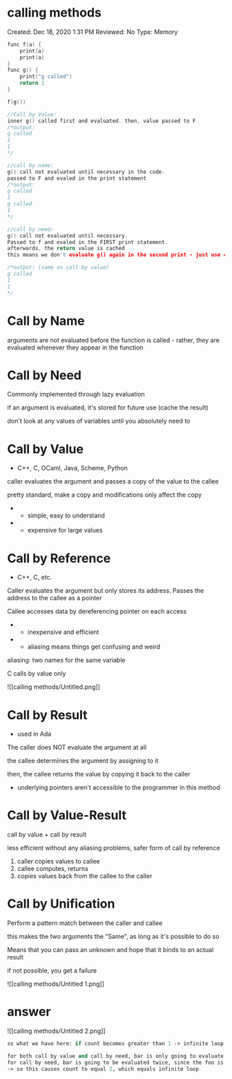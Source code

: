 # calling methods

Created: Dec 18, 2020 1:31 PM
Reviewed: No
Type: Memory

```c
func f(a) {
	print(a)
	print(a)
}
func g() {
	print("g called")
	return 1
}

f(g())

//Call by Value:
inner g() called first and evaluated. then, value passed to F
/*output:
g called
1
1
*/

//call by name:
g() call not evaluated until necessary in the code. 
passed to F and evaled in the print statement
/*output:
g called
1
g called
1
*/

//call by need:
g() call not evaluated until necessary. 
Passed to f and evaled in the FIRST print statement. 
afterwards, the return value is cached
this means we don't evaluate g() again in the second print - just use cached val

/*output: (same as call by value)
g called
1
1
*/
```

# Call by Name

arguments are not evaluated before the function is called - rather, they are evaluated whenever they appear in the function

# Call by Need

Commonly implemented through lazy evaluation

if an argument is evaluated, it's stored for future use (cache the result)

don't look at any values of variables until you absolutely need to

# Call by Value

- C++, C, OCaml, Java, Scheme, Python

caller evaluates the argument and passes a copy of the value to the callee

pretty standard, make a copy and modifications only affect the copy

- + simple, easy to understand
- - expensive for large values

# Call by Reference

- C++, C, etc.

Caller evaluates the argument but only stores its address. Passes the address to the callee as a pointer

Callee accesses data by dereferencing pointer on each access

- + inexpensive and efficient
- - aliasing means things get confusing and weird

aliasing: two names for the same variable

C calls by value only

![[calling methods/Untitled.png]]

# Call by Result

- used in Ada

The caller does NOT evaluate the argument at all

the callee determines the argument by assigning to it

then, the callee returns the value by copying it back to the caller

- underlying pointers aren't accessible to the programmer in this method

# Call by Value-Result

call by value + call by result

less efficient without any aliasing problems, safer form of call by reference

1. caller copies values to callee
2. callee computes, returns
3. copies values back from the callee to the caller

# Call by Unification

Perform a pattern match between the caller and callee

this makes the two arguments the "Same", as long as it's possible to do so

Means that you can pass an unknown and hope that it binds to an actual result

if not possible, you get a failure

![[calling methods/Untitled 1.png]]

# answer

![[calling methods/Untitled 2.png]]

```scheme
so what we have here: if count becomes greater than 1 -> infinite loop 

for both call by value and call by need, bar is only going to evaluate once
for call by need, bar is going to be evaluated twice, since the foo is being passed the entire function as the arg
-> so this causes count to equal 2, which equals infinite loop 
```